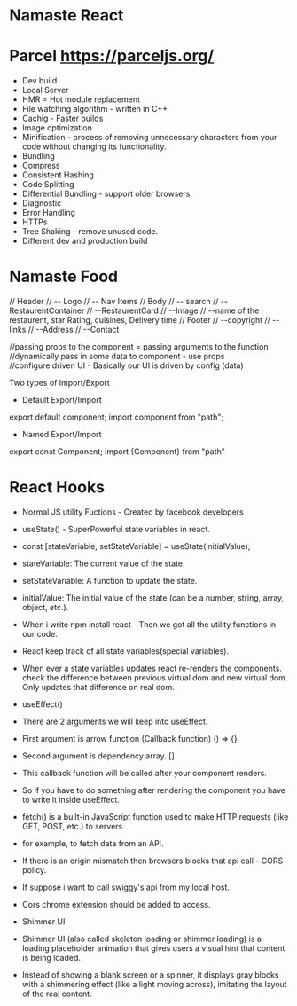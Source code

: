 # Namaste React 

# Parcel https://parceljs.org/
- Dev build
- Local Server
- HMR = Hot module replacement
- File watching algorithm - written in C++
- Cachig - Faster builds 
- Image optimization 
- Minification - process of removing unnecessary characters from your code without changing its functionality.
- Bundling 
- Compress
- Consistent Hashing 
- Code Splitting 
- Differential Bundling - support older browsers.
- Diagnostic 
- Error Handling 
- HTTPs
- Tree Shaking - remove unused code.
- Different dev and production build

# Namaste Food 

// Header
//  -- Logo
//  -- Nav Items
// Body 
//  -- search
//  --RestaurentContainer
//    --RestaurentCard
        //  --Image
        //  --name of the restaurent, star Rating, cuisines, Delivery time
// Footer
//  --copyright
//  --links
//  --Address
//  --Contact


//passing props to the component = passing arguments to the function 
//dynamically pass in some data to component - use props  
//configure driven UI - Basically our UI is driven by config (data) 

Two types of Import/Export

- Default Export/Import

export default component;
import component from "path";

- Named Export/Import

export const Component;
import {Component} from "path"

# React Hooks
- Normal JS utility Fuctions - Created by facebook developers 
- useState() - SuperPowerful state variables in react.
- const [stateVariable, setStateVariable] = useState(initialValue);
- stateVariable: The current value of the state.
- setStateVariable: A function to update the state.
- initialValue: The initial value of the state (can be a number, string, array, object, etc.).

- When i write npm install react - Then we got all the utility functions in our code.
- React keep track of all state variables(special variables).
- When ever a state variables updates react re-renders the components. check the difference between previous virtual dom and new virtual dom. Only updates that difference on real dom.

- useEffect() 
- There are 2 arguments we will keep into useEffect.
- First argument is arrow function (Callback function)  () => {} 
- Second argument is dependency array. []
- This callback function will be called after your component renders.
- So if you have to do something after rendering the component you have to write it inside useEffect.

- fetch() is a built-in JavaScript function used to make HTTP requests (like GET, POST, etc.) to servers 
- for example, to fetch data from an API.

- If there is an origin mismatch then browsers blocks that api call - CORS policy.
- If suppose i want to call swiggy's api from my local host.
- Cors chrome extension should be added to access.

- Shimmer UI 
- Shimmer UI (also called skeleton loading or shimmer loading) is a loading placeholder animation that  gives users a visual hint that content is being loaded.
- Instead of showing a blank screen or a spinner, it displays gray blocks with a shimmering effect (like a light moving across), imitating the layout of the real content.






